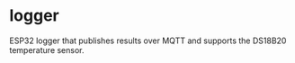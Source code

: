 # logger
ESP32 logger that publishes results over MQTT and supports the DS18B20 temperature sensor.
